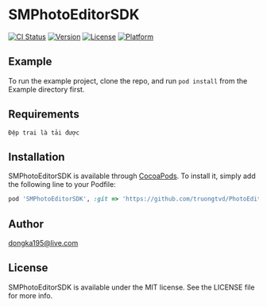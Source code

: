# SMPhotoEditorSDK

[![CI Status](https://img.shields.io/travis/dongka195@live.com/SMPhotoEditorSDK.svg?style=flat)](https://travis-ci.org/dongka195@live.com/SMPhotoEditorSDK)
[![Version](https://img.shields.io/cocoapods/v/SMPhotoEditorSDK.svg?style=flat)](https://cocoapods.org/pods/SMPhotoEditorSDK)
[![License](https://img.shields.io/cocoapods/l/SMPhotoEditorSDK.svg?style=flat)](https://cocoapods.org/pods/SMPhotoEditorSDK)
[![Platform](https://img.shields.io/cocoapods/p/SMPhotoEditorSDK.svg?style=flat)](https://cocoapods.org/pods/SMPhotoEditorSDK)

## Example

To run the example project, clone the repo, and run `pod install` from the Example directory first.

## Requirements
    Đệp trai là tải được
## Installation

SMPhotoEditorSDK is available through [CocoaPods](https://cocoapods.org). To install
it, simply add the following line to your Podfile:

```ruby
pod 'SMPhotoEditorSDK', :git => 'https://github.com/truongtvd/PhotoEditorSDK.git'
```

## Author

dongka195@live.com

## License

SMPhotoEditorSDK is available under the MIT license. See the LICENSE file for more info.
